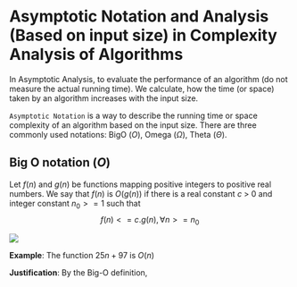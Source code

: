 # Asymptotic Notation and Analysis (Based on input size) in Complexity Analysis of Algorithms

In Asymptotic Analysis, to evaluate the performance of an  algorithm (do not measure the actual running time). We calculate, how the time (or space) taken by an algorithm increases  with the input size.

`Asymptotic Notation` is a way to describe the running time or space complexity of an algorithm based on the input size. There are three commonly used notations: BigO ($O$), Omega ($\Omega$), Theta ($\Theta$).

## Big O notation ($O$)

Let $f(n)$ and $g(n)$ be functions mapping positive integers to positive real numbers. We say that $f(n)$ is $O(g(n))$ if there is a real constant $c$ > 0 and integer constant $n_0 >= 1$ such that 
$$f(n) <= c. g(n), \forall n >= n_0$$

<p>
    <image src="../../images/BigO.png">
</p>

**Example**:  The function $25n + 97$ is $O(n)$

**Justification**: By the Big-O definition,  